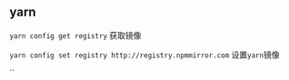 ## yarn

`yarn config get registry` 获取镜像

`yarn config set registry http://registry.npmmirror.com` 设置`yarn`镜像

``